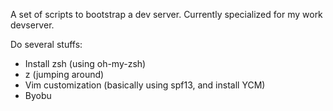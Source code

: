 A set of scripts to bootstrap a dev server. Currently specialized for my work
devserver.

Do several stuffs:
* Install zsh (using oh-my-zsh)
* z (jumping around)
* Vim customization (basically using spf13, and install YCM)
* Byobu
